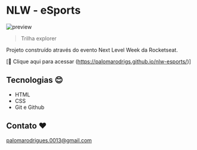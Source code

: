 # NLW - eSports

![preview](./github/preview.png)

> Trilha explorer

Projeto construído através do evento Next Level Week da Rocketseat.

[🔗 Clique aqui para acessar (https://palomarodrigs.github.io/nlw-esports/)]

## Tecnologias 😊

- HTML
- CSS
- Git e Github

## Contato ❤

palomarodrigues.0013@gmail.com
